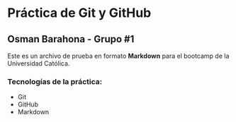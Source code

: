 # Práctica de Git y GitHub

## Osman Barahona - Grupo #1

Este es un archivo de prueba en formato **Markdown** para el bootcamp de la Universidad Católica.

### Tecnologías de la práctica:

*   Git
*   GitHub
*   Markdown
